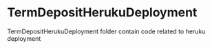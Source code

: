 # TermDepositHerukuDeployment
TermDepositHerukuDeployment folder contain code related to heruku deployment
